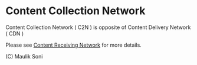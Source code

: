 # Content Collection Network
Content Collection Network ( C2N ) is opposite of Content Delivery Network ( CDN )

Please see [Content Receiving Network](https://github.com/mauliksoni/Content-Receiving-Network) for more details.

(C) Maulik Soni 
